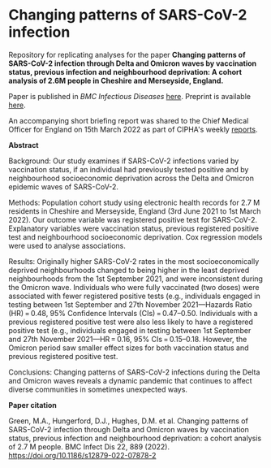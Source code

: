 # Changing patterns of SARS-CoV-2 infection

Repository for replicating analyses for the paper **Changing patterns of SARS-CoV-2 infection through Delta and Omicron waves by vaccination status, previous infection and neighbourhood deprivation: A cohort analysis of 2.6M people in Cheshire and Merseyside, England.** 

Paper is published in *BMC Infectious Diseases* [here](https://bmcinfectdis.biomedcentral.com/articles/10.1186/s12879-022-07878-2). Preprint is available [here](https://www.medrxiv.org/content/10.1101/2022.04.05.22273169v1).

An accompanying short briefing report was shared to the Chief Medical Officer for England on 15th March 2022 as part of CIPHA's weekly [reports](https://www.cipha.nhs.uk/cipha-reports/).

**Abstract**

Background: Our study examines if SARS-CoV-2 infections varied by vaccination status, if an individual had previously tested positive and by neighbourhood socioeconomic deprivation across the Delta and Omicron epidemic waves of SARS-CoV-2.

Methods: Population cohort study using electronic health records for 2.7 M residents in Cheshire and Merseyside, England (3rd June 2021 to 1st March 2022). Our outcome variable was registered positive test for SARS-CoV-2. Explanatory variables were vaccination status, previous registered positive test and neighbourhood socioeconomic deprivation. Cox regression models were used to analyse associations.

Results: Originally higher SARS-CoV-2 rates in the most socioeconomically deprived neighbourhoods changed to being higher in the least deprived neighbourhoods from the 1st September 2021, and were inconsistent during the Omicron wave. Individuals who were fully vaccinated (two doses) were associated with fewer registered positive tests (e.g., individuals engaged in testing between 1st September and 27th November 2021—Hazards Ratio (HR) = 0.48, 95% Confidence Intervals (CIs) = 0.47–0.50. Individuals with a previous registered positive test were also less likely to have a registered positive test (e.g., individuals engaged in testing between 1st September and 27th November 2021—HR = 0.16, 95% CIs = 0.15–0.18. However, the Omicron period saw smaller effect sizes for both vaccination status and previous registered positive test.

Conclusions: Changing patterns of SARS-CoV-2 infections during the Delta and Omicron waves reveals a dynamic pandemic that continues to affect diverse communities in sometimes unexpected ways.

**Paper citation**

Green, M.A., Hungerford, D.J., Hughes, D.M. et al. Changing patterns of SARS-CoV-2 infection through Delta and Omicron waves by vaccination status, previous infection and neighbourhood deprivation: a cohort analysis of 2.7 M people. BMC Infect Dis 22, 889 (2022). https://doi.org/10.1186/s12879-022-07878-2
